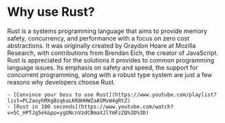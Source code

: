 # Why use Rust?

Rust is a systems programming language that aims to provide memory safety, concurrency, and performance with a focus on zero cost abstractions. It was originally created by Graydon Hoare at Mozilla Research, with contributions from Brendan Eich, the creator of JavaScript. Rust is appreciated for the solutions it provides to common programming language issues. Its emphasis on safety and speed, the support for concurrent programming, along with a robust type system are just a few reasons why developers choose Rust.
    
    - [Convince your boss to use Rust](https://www.youtube.com/playlist?list=PLZaoyhMXgBzqkaLKR8HHWZaASMvW4gRtZ)
    - [Rust in 100 seconds](https://www.youtube.com/watch?v=5C_HPTJg5ek&pp=ygUNcnVzdCBmaXJlYmFzZQ%3D%3D)
